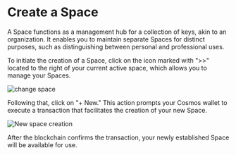 ﻿---
sidebar_position: 5
---

# Create a Space

A Space functions as a management hub for a collection of keys, akin to an organization. It enables you to maintain separate Spaces for distinct purposes, such as distinguishing between personal and professional uses.

To initiate the creation of a Space, click on the icon marked with ">>" located to the right of your current active space, which allows you to manage your Spaces. 

![change space](https://i.ibb.co/nM1TmJd/Screenshot-2024-02-15-at-19-48-32.png)

Following that, click on "+ New." This action prompts your Cosmos wallet to execute a transaction that facilitates the creation of your new Space.

![New space creation](https://i.ibb.co/9Hqzprg/Screenshot-2024-02-15-at-19-43-54.png)

After the blockchain confirms the transaction, your newly established Space will be available for use.
